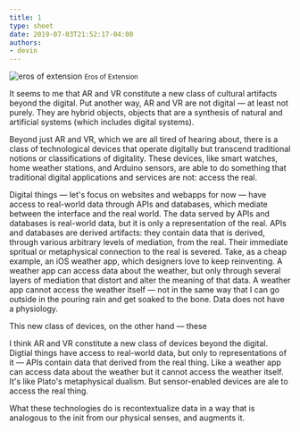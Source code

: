 ```yaml
---
title: 1
type: sheet
date: 2019-07-03T21:52:17-04:00
authors:
- devin
---
```

<div class="sheet__item">
  <img src="/images/eros-of-extension.jpg" alt="eros of extension">
  <small>Eros of Extension</small>
</div>
<div class="sheet__response">
  <p>It seems to me that AR and VR constitute a new class of cultural artifacts beyond the digital. Put another way, AR and VR are not digital — at least not purely. They are hybrid objects, objects that are a synthesis of natural and artificial systems (which includes digital systems).</p>

  <p>Beyond just AR and VR, which we are all tired of hearing about, there is a class of technological devices that operate digitally but transcend traditional notions or classifications of digitality. These devices, like smart watches, home weather stations, and Arduino sensors, are able to do something that traditional digital applications and services are not: access the real.</p>

  <p>Digital things — let's focus on websites and webapps for now — have access to real-world data through APIs and databases, which mediate between the interface and the real world. The data served by APIs and databases is real-world data, but it is only a representation of the real. APIs and databases are derived artifacts: they contain data that is derived, through various arbitrary levels of mediation, from the real. Their immediate spritual or metaphysical connection to the real is severed. Take, as a cheap example, an iOS weather app, which designers love to keep reinventing. A weather app can access data about the weather, but only through several layers of mediation that distort and alter the meaning of that data. A weather app cannot access the weather itself — not in the same way that I can go outside in the pouring rain and get soaked to the bone. Data does not have a physiology.</p>

  <p>This new class of devices, on the other hand — these </p>

  I think AR and VR constitute a new class of devices beyond the digital. Digtial things have access to real-world data, but only to representations of it — APIs contain data that derived from the real thing. Like a weather app can access data about the weather but it cannot access the weather itself. It's like Plato's metaphysical dualism. But sensor-enabled devices are ale to access the real thing.

  What these technologies do is recontextualize data in a way that is analogous to the init from our physical senses, and augments it.
</div>
